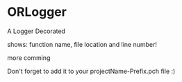 ORLogger
========

A Logger Decorated

shows: function name, file location and line number!

more comming

Don't forget to add it to your projectName-Prefix.pch file :)